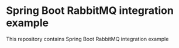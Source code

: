 # Spring Boot RabbitMQ integration example
This repository contains Spring Boot RabbitMQ integration example